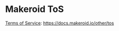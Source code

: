 # Makeroid ToS
[Terms of Service](https://docs.makeroid.io/other/tos): https://docs.makeroid.io/other/tos
